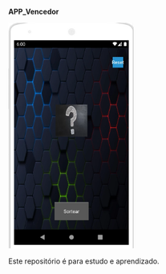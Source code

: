 
**APP_Vencedor**

<img src="Image_App_Vencedor.png" alt="APP_Vencedor Image" width="250">

Este repositório é para estudo e aprendizado.

